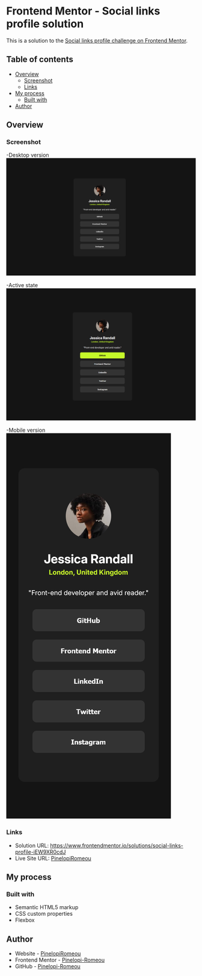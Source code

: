 # Frontend Mentor - Social links profile solution

This is a solution to the [Social links profile challenge on Frontend Mentor](https://www.frontendmentor.io/challenges/social-links-profile-UG32l9m6dQ).

## Table of contents

- [Overview](#overview)
  - [Screenshot](#screenshot)
  - [Links](#links)
- [My process](#my-process)
  - [Built with](#built-with)
- [Author](#author)

## Overview

### Screenshot

-Desktop version
![](./screenshots/desktop.png)

-Active state
![](./screenshots/active.png)

-Mobile version
![](./screenshots/mobile.png)

### Links

- Solution URL: https://www.frontendmentor.io/solutions/social-links-profile-iEW9XR0cdJ
- Live Site URL: [PinelopiRomeou](https://pinelopi-romeou.netlify.app)

## My process

### Built with

- Semantic HTML5 markup
- CSS custom properties
- Flexbox

## Author

- Website - [PinelopiRomeou](https://pinelopi-romeou.netlify.app)
- Frontend Mentor - [Pinelopi-Romeou](https://www.frontendmentor.io/profile/Pinelopi-Romeou)
- GitHub - [Pinelopi-Romeou](https://github.com/Pinelopi-Romeou)
